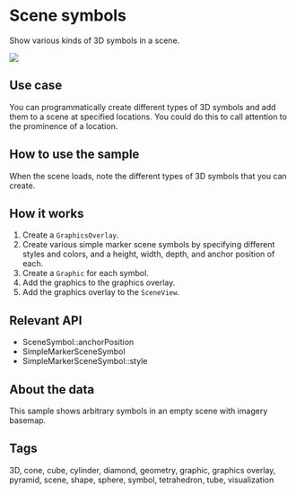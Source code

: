 # Scene symbols

Show various kinds of 3D symbols in a scene.

![](screenshot.png)

## Use case

You can programmatically create different types of 3D symbols and add them to a scene at specified locations. You could do this to call attention to the prominence of a location.

## How to use the sample

When the scene loads, note the different types of 3D symbols that you can create.

## How it works

1. Create a `GraphicsOverlay`.
2. Create various simple marker scene symbols by specifying different styles and colors, and a height, width, depth, and anchor position of each.
3. Create a `Graphic` for each symbol.
4. Add the graphics to the graphics overlay.
5. Add the graphics overlay to the `SceneView`.

## Relevant API

* SceneSymbol::anchorPosition
* SimpleMarkerSceneSymbol
* SimpleMarkerSceneSymbol::style

## About the data

This sample shows arbitrary symbols in an empty scene with imagery basemap.

## Tags

3D, cone, cube, cylinder, diamond, geometry, graphic, graphics overlay, pyramid, scene, shape, sphere, symbol, tetrahedron, tube, visualization
